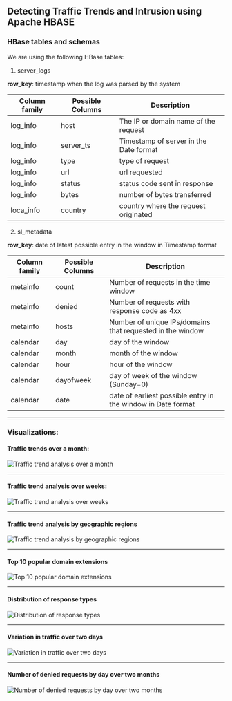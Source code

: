 ## Detecting Traffic Trends and Intrusion using Apache HBASE


### HBase tables and schemas

We are using the following HBase tables:

1. server_logs

**row_key**: timestamp when the log was parsed by the system

| Column family | Possible Columns                                 | Description
|---------------|--------------------------------------------------|--------------------------
| log_info      | host   | The IP or domain name of the request |
| log_info      | server_ts                                                 | Timestamp of server in the Date format |
| log_info      | type                                                 | type of request|
| log_info      | url                                                 | url requested|
| log_info      | status                                                 | status code sent in response|
| log_info      | bytes                                                 | number of bytes transferred|
| loca_info      | country                                                 | country where the request originated|


2. sl_metadata

**row_key**: date of latest possible entry in the window in Timestamp format

| Column family | Possible Columns                                 | Description
|---------------|--------------------------------------------------|--------------------------
| metainfo      | count   | Number of requests in the time window |
| metainfo      | denied                                                 | Number of requests with response code as 4xx |
| metainfo      | hosts                                                 | Number of unique IPs/domains that requested in the window|
| calendar      | day                                                 | day of the window|
| calendar      | month                                                 | month of the window|
| calendar      | hour                                                 | hour of the window|
| calendar      | dayofweek                                                 | day of week of the window (Sunday=0)|
| calendar      | date                                                 | date of earliest possible entry in the window in Date format|

***

### Visualizations:

#### Traffic trends over a month:
![Traffic trend analysis over a month](https://github.umn.edu/jannu007/hive5/blob/master/Visualizations/graph1.png)

***

#### Traffic trend analysis over weeks:
![Traffic trend analysis over weeks](https://github.umn.edu/jannu007/hive5/blob/master/Visualizations/graph2.png)

***
#### Traffic trend analysis by geographic regions
![Traffic trend analysis by geographic regions](https://github.umn.edu/jannu007/hive5/blob/master/Visualizations/graph3.png)


***
#### Top 10 popular domain extensions
![Top 10 popular domain extensions](https://github.umn.edu/jannu007/hive5/blob/master/Visualizations/graph4.png)


***
#### Distribution of response types
![Distribution of response types](https://github.umn.edu/jannu007/hive5/blob/master/Visualizations/graph5.png)


***
#### Variation in traffic over two days
![Variation in traffic over two days](https://github.umn.edu/jannu007/hive5/blob/master/Visualizations/graph6.png)


***
#### Number of denied requests by day over two months
![Number of denied requests by day over two months](https://github.umn.edu/jannu007/hive5/blob/master/Visualizations/graph7.png)
